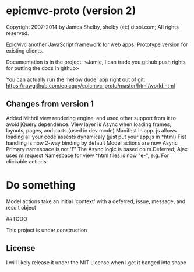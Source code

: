 epicmvc-proto (version 2)
=============

Copyright 2007-2014 by James Shelby, shelby (at:) dtsol.com; All rights reserved.

EpicMvc another JavaScript framework for web apps; Prototype version for existing clients.

Documentation is in the project: <Jamie, I can trade you github push rights for putting the docs in github>

You can actually run the 'hellow dude' app right out of git: https://rawgithub.com/epicguy/epicmvc-proto/master/html/world.html

## Changes from version 1

Added Mithril view rendering engine, and used other support from it to avoid jQuery dependence.
View layer is Async when loading frames, layouts, pages, and parts (used in dev mode)
Manifest in app..js allows loading all your code assests dynamicaly (just put your app.js in *html)
Fist handling is now 2-way binding by default
Model actions are now Async
Primary namespace is not 'E'
The Async logic is based on m.Deferred; Ajax uses m.request
Namespace for view *html files is now "e-", e.g. <e-page/> <e-part part="head" e-any="value">
For clickable actions: <h1 e-click="doIt" e-id="&M/id;">Do something</h1>
Model actions take an initial 'context' with a deferred, issue, message, and result object

##TODO

This project is under construction


## License

I will likely release it under the MIT License when I get it banged into shape
